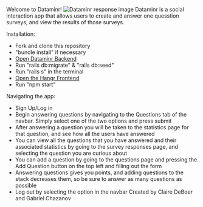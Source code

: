 Welcome to Dataminr! 
![Dataminr response image](dataminr-image.png)
Dataminr is a social interaction app that allows users to create and answer one quesstion surveys, and view the results of those surveys. 

Installation:
- Fork and clone this repository
- "bundle install" if necessary 
- [Open Dataminr Backend](https://github.com/gabechaz/dataminr-backend)
- Run "rails db:migrate" & "rails db:seed"
- Run "rails s" in the terminal 
- [Open the Hangr Frontend](https://github.com/gabechaz/dataminr-frontend)
- Run "npm start" 

Navigating the app:
- Sign Up/Log in
- Begin answering questions by navigating to the Questions tab of the navbar. Simply select one of the two options and press submit
- After answering a question you will be taken to the statistics page for that question, and see how all the users have answered
- You can view all the questions that you have answered and their associated statistics by going to the survey responses page, and selecting the question you are curious about
- You can add a question by going to the questions page and pressing the Add Question button on the top left and filling out the form
- Answering questions gives you points, and adding questions to the stack decreases them, so be sure to answer as many questions as possible
- Log out by selecting the option in the navbar
Created by Claire DeBoer and Gabriel Chazanov 